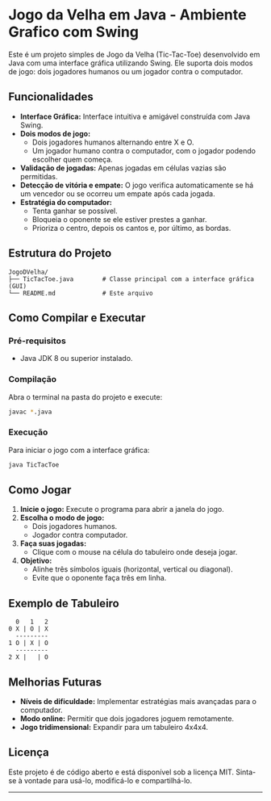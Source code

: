 # Jogo da Velha em Java - Ambiente Grafico com Swing

Este é um projeto simples de Jogo da Velha (Tic-Tac-Toe) desenvolvido em Java com uma interface gráfica utilizando Swing.
Ele suporta dois modos de jogo: dois jogadores humanos ou um jogador contra o computador.

## Funcionalidades

- **Interface Gráfica:** Interface intuitiva e amigável construída com Java Swing.
- **Dois modos de jogo:**
  - Dois jogadores humanos alternando entre X e O.
  - Um jogador humano contra o computador, com o jogador podendo escolher quem começa.
- **Validação de jogadas:** Apenas jogadas em células vazias são permitidas.
- **Detecção de vitória e empate:** O jogo verifica automaticamente se há um vencedor ou se ocorreu um empate após cada jogada.
- **Estratégia do computador:**
  - Tenta ganhar se possível.
  - Bloqueia o oponente se ele estiver prestes a ganhar.
  - Prioriza o centro, depois os cantos e, por último, as bordas.

## Estrutura do Projeto

```
JogoDVelha/
├── TicTacToe.java        # Classe principal com a interface gráfica (GUI)
└── README.md             # Este arquivo
```

## Como Compilar e Executar

### Pré-requisitos
- Java JDK 8 ou superior instalado.

### Compilação
Abra o terminal na pasta do projeto e execute:
```bash
javac *.java
```

### Execução

Para iniciar o jogo com a interface gráfica:
```bash
java TicTacToe
```

## Como Jogar

1. **Inicie o jogo:** Execute o programa para abrir a janela do jogo.
2. **Escolha o modo de jogo:**
   - Dois jogadores humanos.
   - Jogador contra computador.
3. **Faça suas jogadas:**
   - Clique com o mouse na célula do tabuleiro onde deseja jogar.
4. **Objetivo:**
   - Alinhe três símbolos iguais (horizontal, vertical ou diagonal).
   - Evite que o oponente faça três em linha.

## Exemplo de Tabuleiro

```
  0   1   2
0 X | O | X
  ---------
1 O | X | O
  ---------
2 X |   | O
```

## Melhorias Futuras

- **Níveis de dificuldade:** Implementar estratégias mais avançadas para o computador.
- **Modo online:** Permitir que dois jogadores joguem remotamente.
- **Jogo tridimensional:** Expandir para um tabuleiro 4x4x4.

## Licença

Este projeto é de código aberto e está disponível sob a licença MIT. Sinta-se à vontade para usá-lo, modificá-lo e compartilhá-lo.

---
